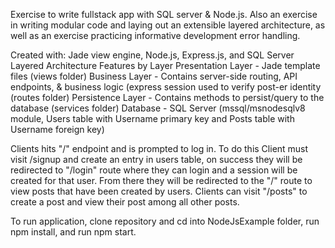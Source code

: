 Exercise to write fullstack app with SQL server & Node.js. Also an exercise in writing modular code and laying out an extensible layered architecture, as well as an exercise practicing informative development error handling.

Created with:
  Jade view engine, Node.js, Express.js, and SQL Server
  Layered Architecture
    Features by Layer
      Presentation Layer - Jade template files (views folder)
      Business Layer - Contains server-side routing, API endpoints, & business logic (express session used to verify post-er identity (routes folder)
      Persistence Layer - Contains methods to persist/query to the database (services folder)
      Database - SQL Server (mssql/msnodesqlv8 module, Users table with Username primary key and Posts table with Username foreign key)
  
  Clients hits "/" endpoint and is prompted to log in. To do this Client must visit /signup and create an entry in users table, 
  on success they will be redirected to "/login" route where they can login and a session will be created for that user. From 
  there they will be redirected to the "/" route to view posts that have been created by users. Clients can visit "/posts" to 
  create a post and view their post among all other posts.
  
  To run application, clone repository and cd into NodeJsExample folder, run npm install, and run npm start.
  
